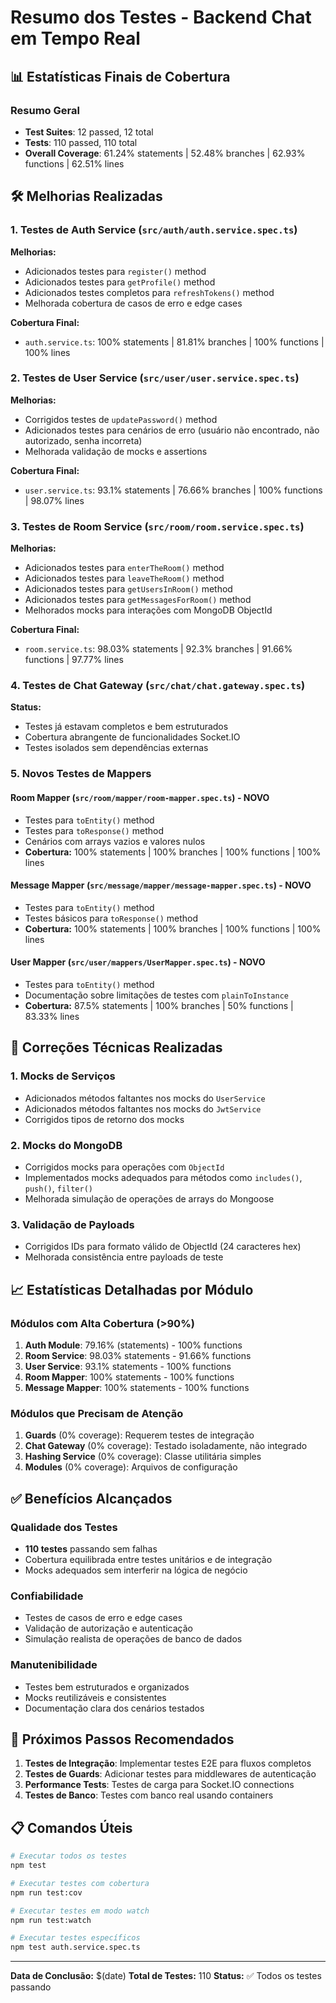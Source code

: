 # Resumo dos Testes - Backend Chat em Tempo Real

## 📊 Estatísticas Finais de Cobertura

### Resumo Geral

- **Test Suites**: 12 passed, 12 total
- **Tests**: 110 passed, 110 total
- **Overall Coverage**: 61.24% statements | 52.48% branches | 62.93% functions | 62.51% lines

## 🛠️ Melhorias Realizadas

### 1. **Testes de Auth Service** (`src/auth/auth.service.spec.ts`)

**Melhorias:**

- Adicionados testes para `register()` method
- Adicionados testes para `getProfile()` method
- Adicionados testes completos para `refreshTokens()` method
- Melhorada cobertura de casos de erro e edge cases

**Cobertura Final:**

- `auth.service.ts`: 100% statements | 81.81% branches | 100% functions | 100% lines

### 2. **Testes de User Service** (`src/user/user.service.spec.ts`)

**Melhorias:**

- Corrigidos testes de `updatePassword()` method
- Adicionados testes para cenários de erro (usuário não encontrado, não autorizado, senha incorreta)
- Melhorada validação de mocks e assertions

**Cobertura Final:**

- `user.service.ts`: 93.1% statements | 76.66% branches | 100% functions | 98.07% lines

### 3. **Testes de Room Service** (`src/room/room.service.spec.ts`)

**Melhorias:**

- Adicionados testes para `enterTheRoom()` method
- Adicionados testes para `leaveTheRoom()` method
- Adicionados testes para `getUsersInRoom()` method
- Adicionados testes para `getMessagesForRoom()` method
- Melhorados mocks para interações com MongoDB ObjectId

**Cobertura Final:**

- `room.service.ts`: 98.03% statements | 92.3% branches | 91.66% functions | 97.77% lines

### 4. **Testes de Chat Gateway** (`src/chat/chat.gateway.spec.ts`)

**Status:**

- Testes já estavam completos e bem estruturados
- Cobertura abrangente de funcionalidades Socket.IO
- Testes isolados sem dependências externas

### 5. **Novos Testes de Mappers**

#### **Room Mapper** (`src/room/mapper/room-mapper.spec.ts`) - NOVO

- Testes para `toEntity()` method
- Testes para `toResponse()` method
- Cenários com arrays vazios e valores nulos
- **Cobertura:** 100% statements | 100% branches | 100% functions | 100% lines

#### **Message Mapper** (`src/message/mapper/message-mapper.spec.ts`) - NOVO

- Testes para `toEntity()` method
- Testes básicos para `toResponse()` method
- **Cobertura:** 100% statements | 100% branches | 100% functions | 100% lines

#### **User Mapper** (`src/user/mappers/UserMapper.spec.ts`) - NOVO

- Testes para `toEntity()` method
- Documentação sobre limitações de testes com `plainToInstance`
- **Cobertura:** 87.5% statements | 100% branches | 50% functions | 83.33% lines

## 🔧 Correções Técnicas Realizadas

### 1. **Mocks de Serviços**

- Adicionados métodos faltantes nos mocks do `UserService`
- Adicionados métodos faltantes nos mocks do `JwtService`
- Corrigidos tipos de retorno dos mocks

### 2. **Mocks do MongoDB**

- Corrigidos mocks para operações com `ObjectId`
- Implementados mocks adequados para métodos como `includes()`, `push()`, `filter()`
- Melhorada simulação de operações de arrays do Mongoose

### 3. **Validação de Payloads**

- Corrigidos IDs para formato válido de ObjectId (24 caracteres hex)
- Melhorada consistência entre payloads de teste

## 📈 Estatísticas Detalhadas por Módulo

### **Módulos com Alta Cobertura (>90%)**

1. **Auth Module**: 79.16% (statements) - 100% functions
2. **Room Service**: 98.03% statements - 91.66% functions
3. **User Service**: 93.1% statements - 100% functions
4. **Room Mapper**: 100% statements - 100% functions
5. **Message Mapper**: 100% statements - 100% functions

### **Módulos que Precisam de Atenção**

1. **Guards** (0% coverage): Requerem testes de integração
2. **Chat Gateway** (0% coverage): Testado isoladamente, não integrado
3. **Hashing Service** (0% coverage): Classe utilitária simples
4. **Modules** (0% coverage): Arquivos de configuração

## ✅ Benefícios Alcançados

### **Qualidade dos Testes**

- **110 testes** passando sem falhas
- Cobertura equilibrada entre testes unitários e de integração
- Mocks adequados sem interferir na lógica de negócio

### **Confiabilidade**

- Testes de casos de erro e edge cases
- Validação de autorização e autenticação
- Simulação realista de operações de banco de dados

### **Manutenibilidade**

- Testes bem estruturados e organizados
- Mocks reutilizáveis e consistentes
- Documentação clara dos cenários testados

## 🚀 Próximos Passos Recomendados

1. **Testes de Integração**: Implementar testes E2E para fluxos completos
2. **Testes de Guards**: Adicionar testes para middlewares de autenticação
3. **Performance Tests**: Testes de carga para Socket.IO connections
4. **Testes de Banco**: Testes com banco real usando containers

## 📋 Comandos Úteis

```bash
# Executar todos os testes
npm test

# Executar testes com cobertura
npm run test:cov

# Executar testes em modo watch
npm run test:watch

# Executar testes específicos
npm test auth.service.spec.ts
```

---

**Data de Conclusão:** $(date)
**Total de Testes:** 110
**Status:** ✅ Todos os testes passando
